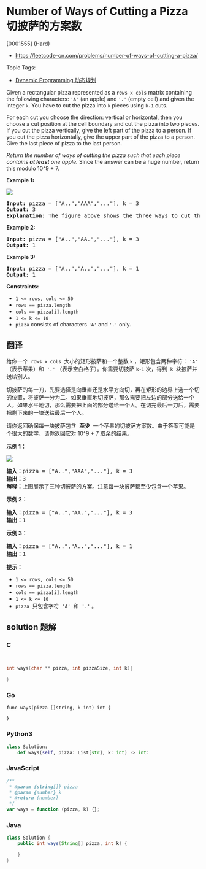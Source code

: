 # Number of Ways of Cutting a Pizza 切披萨的方案数

[0001555] (Hard)

- https://leetcode-cn.com/problems/number-of-ways-of-cutting-a-pizza/

Topic Tags:

- [Dynamic Programming 动态规划](https://leetcode-cn.com/tag/dynamic-programming/)

Given a rectangular pizza represented as a `rows x cols` matrix containing the following characters: `'A'` (an apple) and `'.'` (empty cell) and given the integer `k`. You have to cut the pizza into `k` pieces using `k-1` cuts.

For each cut you choose the direction: vertical or horizontal, then you choose a cut position at the cell boundary and cut the pizza into two pieces. If you cut the pizza vertically, give the left part of the pizza to a person. If you cut the pizza horizontally, give the upper part of the pizza to a person. Give the last piece of pizza to the last person.

_Return the number of ways of cutting the pizza such that each piece contains **at least** one apple._ Since the answer can be a huge number, return this modulo 10^9 + 7.

**Example 1:**

**![](https://assets.leetcode.com/uploads/2020/04/23/ways_to_cut_apple_1.png)**

<pre><strong>Input:</strong> pizza = ["A..","AAA","..."], k = 3
<strong>Output:</strong> 3 
<strong>Explanation:</strong> The figure above shows the three ways to cut the pizza. Note that pieces must contain at least one apple.
</pre>

**Example 2:**

<pre><strong>Input:</strong> pizza = ["A..","AA.","..."], k = 3
<strong>Output:</strong> 1
</pre>

**Example 3:**

<pre><strong>Input:</strong> pizza = ["A..","A..","..."], k = 1
<strong>Output:</strong> 1
</pre>

**Constraints:**

- `1 <= rows, cols <= 50`
- `rows == pizza.length`
- `cols == pizza[i].length`
- `1 <= k <= 10`
- `pizza` consists of characters `'A'` and `'.'` only.

## 翻译

给你一个  `rows x cols`  大小的矩形披萨和一个整数 `k` ，矩形包含两种字符： `'A'` （表示苹果）和  `'.'` （表示空白格子）。你需要切披萨 `k-1` 次，得到  `k`  块披萨并送给别人。

切披萨的每一刀，先要选择是向垂直还是水平方向切，再在矩形的边界上选一个切的位置，将披萨一分为二。如果垂直地切披萨，那么需要把左边的部分送给一个人，如果水平地切，那么需要把上面的部分送给一个人。在切完最后一刀后，需要把剩下来的一块送给最后一个人。

请你返回确保每一块披萨包含  **至少**  一个苹果的切披萨方案数。由于答案可能是个很大的数字，请你返回它对 10^9 + 7 取余的结果。

**示例 1：**

**![](https://assets.leetcode-cn.com/aliyun-lc-upload/uploads/2020/05/10/ways_to_cut_apple_1.png)**

<pre><strong>输入：</strong>pizza = ["A..","AAA","..."], k = 3
<strong>输出：</strong>3 
<strong>解释：</strong>上图展示了三种切披萨的方案。注意每一块披萨都至少包含一个苹果。
</pre>

**示例 2：**

<pre><strong>输入：</strong>pizza = ["A..","AA.","..."], k = 3
<strong>输出：</strong>1
</pre>

**示例 3：**

<pre><strong>输入：</strong>pizza = ["A..","A..","..."], k = 1
<strong>输出：</strong>1
</pre>

**提示：**

- `1 <= rows, cols <= 50`
- `rows == pizza.length`
- `cols == pizza[i].length`
- `1 <= k <= 10`
- `pizza`  只包含字符  `'A'`  和  `'.'` 。

## solution 题解

### C

```c


int ways(char ** pizza, int pizzaSize, int k){

}
```

### Go

```golang
func ways(pizza []string, k int) int {

}
```

### Python3

```python
class Solution:
    def ways(self, pizza: List[str], k: int) -> int:
```

### JavaScript

```javascript
/**
 * @param {string[]} pizza
 * @param {number} k
 * @return {number}
 */
var ways = function (pizza, k) {};
```

### Java

```java
class Solution {
    public int ways(String[] pizza, int k) {

    }
}
```
